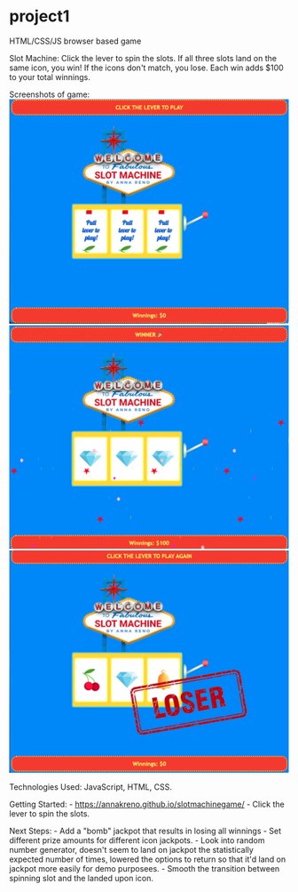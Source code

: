 # project1
HTML/CSS/JS browser based game

Slot Machine: Click the lever to spin the slots. If all three slots land on the same icon, you win! If the icons don't match, you lose. Each win adds $100 to your total winnings.

Screenshots of game:
![starting screen](slot_machine_images/begin_screen.png)
![player hits the jackpot](slot_machine_images/win_screen.png)
![player loses](slot_machine_images/lose_screen.png)

Technologies Used: JavaScript, HTML, CSS.

Getting Started: 
    - https://annakreno.github.io/slotmachinegame/ 
    - Click the lever to spin the slots.

Next Steps: 
    - Add a "bomb" jackpot that results in losing all winnings
    - Set different prize amounts for different icon jackpots.
    - Look into random number generator, doesn't seem to land on jackpot the statistically expected number of times, lowered the options to return so that it'd land on jackpot more easily for demo purposees.
    - Smooth the transition between spinning slot and the landed upon icon.
